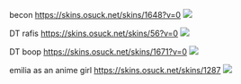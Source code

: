 becon https://skins.osuck.net/skins/1648?v=0
![](https://files.osuck.link/images/skins/be60f582d0c541b13603d97cdfef40e6.webp)

DT rafis https://skins.osuck.net/skins/56?v=0
![](https://files.osuck.link/images/skins/381e2beb54cd981d8da580713e3cd027.webp)

DT boop https://skins.osuck.net/skins/1671?v=0
![](https://files.osuck.link/images/skins/7d8125ebfece7ff4bbc5b38adbffc78c.webp)

emilia as an anime girl https://skins.osuck.net/skins/1287
![](https://files.osuck.link/images/skins/381e2beb54cd981d8da580713e3cd027.webp)